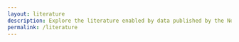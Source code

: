 ```yaml
---
layout: literature
description: Explore the literature enabled by data published by the North America Region.
permalink: /literature
---
```

<script>
  var siteConfig = {
  literature: {
    rootFilter: {
      predicate: {
        type: 'or', predicates: [
          {
            type: 'in',
            key: 'countriesOfResearcher',
            values: ['US', 'CA', 'MX', 'UM', 'PR', 'VI', 'AS', 'GU', 'MP']
          },
          {
            type: 'in',
            key: 'countriesOfCoverage',
            values: ['US', 'CA', 'MX', 'UM', 'PR', 'VI', 'AS', 'GU', 'MP']
          }
        ]
      }
    },
    highlightedFilters: ['q', 'countriesOfResearcher', 'countriesOfCoverage', 'year']
  }
};
</script>

